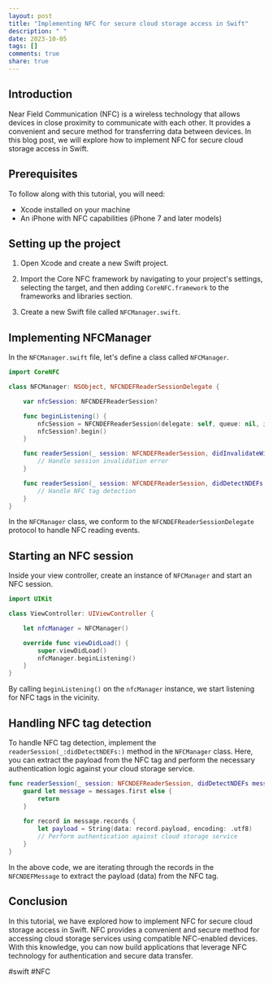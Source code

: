 ```yaml
---
layout: post
title: "Implementing NFC for secure cloud storage access in Swift"
description: " "
date: 2023-10-05
tags: []
comments: true
share: true
---
```


## Introduction

Near Field Communication (NFC) is a wireless technology that allows devices in close proximity to communicate with each other. It provides a convenient and secure method for transferring data between devices. In this blog post, we will explore how to implement NFC for secure cloud storage access in Swift.

## Prerequisites

To follow along with this tutorial, you will need:

- Xcode installed on your machine
- An iPhone with NFC capabilities (iPhone 7 and later models)

## Setting up the project

1. Open Xcode and create a new Swift project.

2. Import the Core NFC framework by navigating to your project's settings, selecting the target, and then adding `CoreNFC.framework` to the frameworks and libraries section.

3. Create a new Swift file called `NFCManager.swift`.

## Implementing NFCManager

In the `NFCManager.swift` file, let's define a class called `NFCManager`.

```swift
import CoreNFC

class NFCManager: NSObject, NFCNDEFReaderSessionDelegate {

    var nfcSession: NFCNDEFReaderSession?

    func beginListening() {
        nfcSession = NFCNDEFReaderSession(delegate: self, queue: nil, invalidateAfterFirstRead: false)
        nfcSession?.begin()
    }

    func readerSession(_ session: NFCNDEFReaderSession, didInvalidateWithError error: Error) {
        // Handle session invalidation error
    }

    func readerSession(_ session: NFCNDEFReaderSession, didDetectNDEFs messages: [NFCNDEFMessage]) {
        // Handle NFC tag detection
    }
}
```

In the `NFCManager` class, we conform to the `NFCNDEFReaderSessionDelegate` protocol to handle NFC reading events.

## Starting an NFC session

Inside your view controller, create an instance of `NFCManager` and start an NFC session.

```swift
import UIKit

class ViewController: UIViewController {

    let nfcManager = NFCManager()

    override func viewDidLoad() {
        super.viewDidLoad()
        nfcManager.beginListening()
    }
}
```

By calling `beginListening()` on the `nfcManager` instance, we start listening for NFC tags in the vicinity.

## Handling NFC tag detection

To handle NFC tag detection, implement the `readerSession(_:didDetectNDEFs:)` method in the `NFCManager` class. Here, you can extract the payload from the NFC tag and perform the necessary authentication logic against your cloud storage service.

```swift
func readerSession(_ session: NFCNDEFReaderSession, didDetectNDEFs messages: [NFCNDEFMessage]) {
    guard let message = messages.first else {
        return
    }
    
    for record in message.records {
        let payload = String(data: record.payload, encoding: .utf8)
        // Perform authentication against cloud storage service
    }
}
```

In the above code, we are iterating through the records in the `NFCNDEFMessage` to extract the payload (data) from the NFC tag.

## Conclusion

In this tutorial, we have explored how to implement NFC for secure cloud storage access in Swift. NFC provides a convenient and secure method for accessing cloud storage services using compatible NFC-enabled devices. With this knowledge, you can now build applications that leverage NFC technology for authentication and secure data transfer.

#swift #NFC